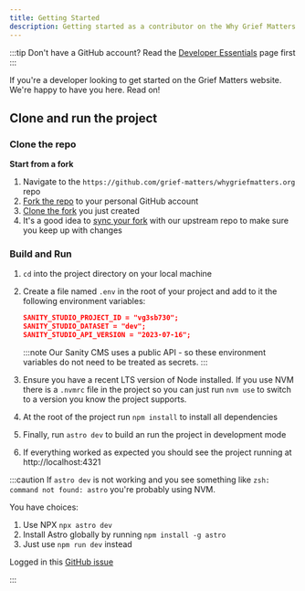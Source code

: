 ```yaml
---
title: Getting Started
description: Getting started as a contributor on the Why Grief Matters website
---
```


:::tip
Don't have a GitHub account? Read the [Developer Essentials](../start-here/00-essentials.md) page first
:::

If you're a developer looking to get started on the Grief Matters website. We're happy to have you here. Read on!

## Clone and run the project

### Clone the repo

**Start from a fork**

1. Navigate to the `https://github.com/grief-matters/whygriefmatters.org` repo
2. [Fork the repo](https://docs.github.com/en/pull-requests/collaborating-with-pull-requests/working-with-forks/fork-a-repo#forking-a-repository) to your personal GitHub account
3. [Clone the fork](https://docs.github.com/en/pull-requests/collaborating-with-pull-requests/working-with-forks/fork-a-repo#cloning-your-forked-repository) you just created
4. It's a good idea to [sync your fork](https://docs.github.com/en/pull-requests/collaborating-with-pull-requests/working-with-forks/fork-a-repo#configuring-git-to-sync-your-fork-with-the-upstream-repository) with our upstream repo to make sure you keep up with changes

### Build and Run

1. `cd` into the project directory on your local machine
2. Create a file named `.env` in the root of your project and add to it the following environment variables:

   ```json
   SANITY_STUDIO_PROJECT_ID = "vg3sb730";
   SANITY_STUDIO_DATASET = "dev";
   SANITY_STUDIO_API_VERSION = "2023-07-16";
   ```

   :::note
   Our Sanity CMS uses a public API - so these environment variables do not need to be treated as secrets.
   :::

3. Ensure you have a recent LTS version of Node installed. If you use NVM there is a `.nvmrc` file in the project so you can just run `nvm use` to switch to a version you know the project supports.
4. At the root of the project run `npm install` to install all dependencies
5. Finally, run `astro dev` to build an run the project in development mode
6. If everything worked as expected you should see the project running at http://localhost:4321

:::caution
If `astro dev` is not working and you see something like `zsh: command not found: astro` you're probably using NVM.

You have choices:

1. Use NPX `npx astro dev`
2. Install Astro globally by running `npm install -g astro`
3. Just use `npm run dev` instead

Logged in this [GitHub issue](https://github.com/withastro/astro/issues/2266)

:::
